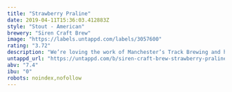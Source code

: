 ```yaml
---
title: "Strawberry Praline"
date: 2019-04-11T15:36:03.412883Z
style: "Stout - American"
brewery: "Siren Craft Brew"
image: "https://labels.untappd.com/labels/3057600"
rating: "3.72"
description: "We’re loving the work of Manchester’s Track Brewing and have been keen to collaborate with them for some time. This is a robust, creamy stout with balanced additions of strawberry purée and allergen-free hazelnut extract. A full-flavoured treat."
untappd_url: "https://untappd.com/b/siren-craft-brew-strawberry-praline/3057600"
abv: "7.4"
ibu: "0"
robots: noindex,nofollow
---
```

